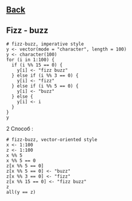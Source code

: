 
## [Back](https://github.com/ifanzilka/Statistic_for_R/blob/main/Module%201:%20basic%20structures%20and%20concepts/readme.md)

## Fizz - buzz

    # fizz-buzz, imperative style
    y <- vector(mode = "character", length = 100)
    y <- character(100)
    for (i in 1:100) {
      if (i %% 15 == 0) {
        y[i] <- "fizz buzz"
      } else if (i %% 3 == 0) {
        y[i] <- "fizz"
      } else if (i %% 5 == 0) {
        y[i] <- "buzz"
      } else {
        y[i] <- i
      }
    }
    y
2 Способ :
    
    # fizz-buzz, vector-oriented style
    x <- 1:100
    z <- 1:100
    x %% 5
    x %% 5 == 0
    z[x %% 5 == 0]
    z[x %% 5 == 0] <- "buzz"
    z[x %% 3 == 0] <- "fizz"
    z[x %% 15 == 0] <- "fizz buzz"
    z
    all(y == z)
